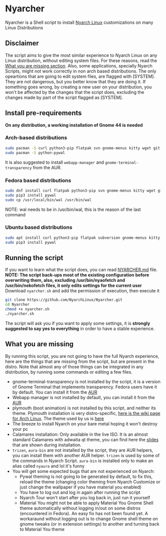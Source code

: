 # Nyarcher
Nyarcher is a Shell script to install [Nyarch Linux](https://github.com/NyarchLinux/NyarchLinux) customizations on many Linux Distributions

## Disclaimer
The script aims to give the most similar experience to Nyarch Linux on any Linux distribution, without editing system files. For these reasons, read the [What you are missing section](#what-you-are-missing).
Also, some applications, specially Nyarch Scripts, might not work correctly in non arch based distributions.
The only opeartions that are going to edit system files, are flagged with [SYSTEM]. They are not dangerous, but you better know that they are doing it.
If something goes wrong, by creating a new user on your distribution, you won't be affected by the changes that the script does, excluding the changes made by part of the script flagged as [SYSTEM].
## Install pre-requirements
**On any distribution, a working installation of Gnome 44 is needed**

### Arch-based distributions
```bash
sudo pacman -S curl python3-pip flatpak svn gnome-menus kitty wget git neofetch npm nodejs btop gnome-menus gnome-shell-extensions
sudo pacman -S python-pywal
```
It is also suggested to install `webapp-manager` and `gnome-terminal-transparency` from the AUR.

### Fedora based distributions
```bash
sudo dnf install curl flatpak python3-pip svn gnome-menus kitty wget git neofetch npm nodejs btop gnome-menus gnome-extensions-app
sudo pip3 install pywal
sudo cp /usr/local/bin/wal /usr/bin/wal
```
NOTE: wal needs to be in /usr/bin/wal, this is the reason of the last command
### Ubuntu based distributions
```bash
sudo apt install curl python3-pip flatpak subversion gnome-menus kitty wget git neofetch npm nodejs btop gnome-menus gnome-shell-extension-prefs
sudo pip3 install pywal
```
## Running the script 
If you want to learn what the script does, you can read [NYARCHER.md](https://github.com/NyarchLinux/Nyarcher/blob/main/NYARCHER.md) file.
<br />
**NOTE: The script back-ups most of the existing configuration before overwriting them, also, excluding /usr/bin/nyaofetch and /usr/bin/nekofetch files, it only edits settings for the current user**
<br />
Download `nyarcher.sh` and add the permission of execution, then execute it
```bash
git clone https://github.com/NyarchLinux/Nyarcher.git
cd Nyarcher
chmod +x nyarcher.sh
./nyarcher.sh
```
The script will ask you if you want to apply some settings, it is **strongly suggested to say yes to everything** in order to have a stable experience.

## What you are missing
By running this script, you are not going to have the full Nyarch experience, here are the things that are missing from the script, but are present in the distro.
Note that almost any of those things can be integrated in any distribution, by running some commands or editing a few files.
- gnome-terminal-transparency is not installed by the script, it is a version of Gnome Terminal that implements transparency. Fedora users have it by default. You can install it from the [AUR](https://aur.archlinux.org/packages/gnome-terminal-transparency)
- Webapp manager is not installed by default, you can install it from the [AUR](https://aur.archlinux.org/packages/webapp-manager)
- plymouth (boot animation) is not installed by this script, and neither its theme. Plymouth installation is very distro-specific, [here is the wiki page for Arch Linux](https://wiki.archlinux.org/title/plymouth). The theme used by us is [here](https://github.com/NyarchLinux/NyarchLinux/tree/main/Gnome/usr/share/plymouth/themes)
- The breeze to install Nyarch on your bare metal hoping it won't destroy your pc
- Calamares installation: Only available in the live ISO. It is an almost standard Calamares with adwaita qt theme, you can find here the [slides](https://github.com/NyarchLinux/NyarchLinux/tree/main/Gnome/etc/calamares/branding/ezarcher) that are shown during installation.
- `trizen`, `aura-bin` are not installed by the script, they are AUR helpers, you can install them with another AUR helper. `trizen` is used by some of the commands in Nyarch Script. `aura-bin` is installed only to make an alias called `nyaura` and lol it's funny
- You will get some expected bugs that are not experienced on Nyarch:
  - Pywal theming is not going to be generated by default, to fix this, reload the theme (changing color theming from Nyarch Customize or just change the wallpaper if you have material you enabled) 
  - You have to log out and log in again after running the script
  - Nyarch Tour won't start after you log back in, just run it yourself 
  - Material You might not be able to apply Material You Gnome Shell theme automatically without logging in/out on some distros (encountered in Fedora). An easy fix has not been found yet. A workaraund without logging out is to change Gnome shell theme on gnome tweaks (or in extension settings) to another and turning back to Material You theme 
